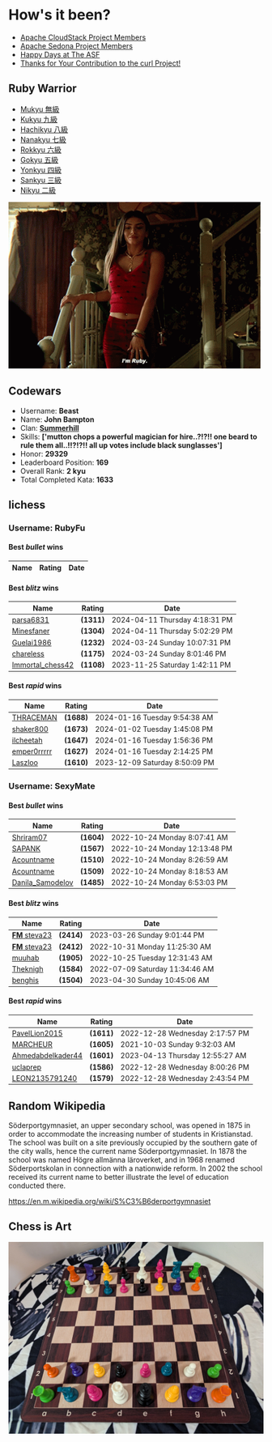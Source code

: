 <!-- start-data -->
# How's it been?

- [Apache CloudStack Project Members](https://cloudstack.apache.org/who)
- [Apache Sedona Project Members](https://sedona.apache.org/latest-snapshot/community/contributor/)
- [Happy Days at The ASF](https://www.mail-archive.com/dev@cloudstack.apache.org/msg100220.html)
- [Thanks for Your Contribution to the curl Project!](https://curl.se/docs/thanks.html)

## Ruby Warrior

- [Mukyu 無級](https://github.com/robygems)
- [Kukyu 九級](https://github.com/ruby/ruby/commit/97a114de44c71c688e8ba928da41bc396153ef5d)
- [Hachikyu 八級](https://github.com/sponsors/hsbt#sponsors)
- [Nanakyu 七級](https://github.com/whitesmith/rubycritic/graphs/contributors)
- [Rokkyu 六級](https://github.com/mruby/mruby.github.io/graphs/contributors)
- [Gokyu 五級](https://contributors.rubyonrails.org/)
- [Yonkyu 四級](https://github.com/mruby/mgem-list/graphs/contributors)
- [Sankyu 三級](https://github.com/mruby/mruby/graphs/contributors)
- [Nikyu 二級](https://www.codewars.com/users/Beast)

![I'm Ruby !??!!! 👺](images/ImRuby.gif)

## Codewars

- Username: __Beast__
- Name: __John Bampton__
- Clan: __[Summerhill](https://en.wikipedia.org/wiki/Summerhill_School)__
- Skills: __['mutton chops a powerful magician for hire..?!?!! one beard to rule them all..!!?!?!! all up votes include black sunglasses']__
- Honor: __29329__
- Leaderboard Position: __169__
- Overall Rank: __2 kyu__
- Total Completed Kata: __1633__

## lichess

### Username: RubyFu

#### Best *bullet* wins

| Name | Rating | Date |
| - | - | - |

#### Best *blitz* wins

| Name | Rating | Date |
| - | - | - |
| [parsa6831](https://lichess.org/@/parsa6831) | __(1311)__ | 2024-04-11 Thursday 4:18:31 PM |
| [Minesfaner](https://lichess.org/@/Minesfaner) | __(1304)__ | 2024-04-11 Thursday 5:02:29 PM |
| [Guelai1986](https://lichess.org/@/Guelai1986) | __(1232)__ | 2024-03-24 Sunday 10:07:31 PM |
| [chareless](https://lichess.org/@/chareless) | __(1175)__ | 2024-03-24 Sunday 8:01:46 PM |
| [Immortal_chess42](https://lichess.org/@/Immortal_chess42) | __(1108)__ | 2023-11-25 Saturday 1:42:11 PM |

#### Best *rapid* wins

| Name | Rating | Date |
| - | - | - |
| [THRACEMAN](https://lichess.org/@/THRACEMAN) | __(1688)__ | 2024-01-16 Tuesday 9:54:38 AM |
| [shaker800](https://lichess.org/@/shaker800) | __(1673)__ | 2024-01-02 Tuesday 1:45:08 PM |
| [ilcheetah](https://lichess.org/@/ilcheetah) | __(1647)__ | 2024-01-16 Tuesday 1:56:36 PM |
| [emper0rrrrr](https://lichess.org/@/emper0rrrrr) | __(1627)__ | 2024-01-16 Tuesday 2:14:25 PM |
| [Laszloo](https://lichess.org/@/Laszloo) | __(1610)__ | 2023-12-09 Saturday 8:50:09 PM |

### Username: SexyMate

#### Best *bullet* wins

| Name | Rating | Date |
| - | - | - |
| [Shriram07](https://lichess.org/@/Shriram07) | __(1604)__ | 2022-10-24 Monday 8:07:41 AM |
| [SAPANK](https://lichess.org/@/SAPANK) | __(1567)__ | 2022-10-24 Monday 12:13:48 PM |
| [Acountname](https://lichess.org/@/Acountname) | __(1510)__ | 2022-10-24 Monday 8:26:59 AM |
| [Acountname](https://lichess.org/@/Acountname) | __(1509)__ | 2022-10-24 Monday 8:18:53 AM |
| [Danila_Samodelov](https://lichess.org/@/Danila_Samodelov) | __(1485)__ | 2022-10-24 Monday 6:53:03 PM |

#### Best *blitz* wins

| Name | Rating | Date |
| - | - | - |
| [__FM__ steva23](https://lichess.org/@/steva23) | __(2414)__ | 2023-03-26 Sunday 9:01:44 PM |
| [__FM__ steva23](https://lichess.org/@/steva23) | __(2412)__ | 2022-10-31 Monday 11:25:30 AM |
| [muuhab](https://lichess.org/@/muuhab) | __(1905)__ | 2022-10-25 Tuesday 12:31:43 AM |
| [Theknigh](https://lichess.org/@/Theknigh) | __(1584)__ | 2022-07-09 Saturday 11:34:46 AM |
| [benghis](https://lichess.org/@/benghis) | __(1504)__ | 2023-04-30 Sunday 10:45:06 AM |

#### Best *rapid* wins

| Name | Rating | Date |
| - | - | - |
| [PavelLion2015](https://lichess.org/@/PavelLion2015) | __(1611)__ | 2022-12-28 Wednesday 2:17:57 PM |
| [MARCHEUR](https://lichess.org/@/MARCHEUR) | __(1605)__ | 2021-10-03 Sunday 9:32:03 AM |
| [Ahmedabdelkader44](https://lichess.org/@/Ahmedabdelkader44) | __(1601)__ | 2023-04-13 Thursday 12:55:27 AM |
| [uclaprep](https://lichess.org/@/uclaprep) | __(1586)__ | 2022-12-28 Wednesday 8:00:26 PM |
| [LEON2135791240](https://lichess.org/@/LEON2135791240) | __(1579)__ | 2022-12-28 Wednesday 2:43:54 PM |

## Random Wikipedia

Söderportgymnasiet, an upper secondary school, was opened in 1875 in order to accommodate the increasing number of students in Kristianstad. The school was built on a site previously occupied by the southern gate of the city walls, hence the current name Söderportgymnasiet. In 1878 the school was named Högre allmänna läroverket, and in 1968 renamed Söderportskolan in connection with a nationwide reform. In 2002 the school received its current name to better illustrate the level of education conducted there.

https://en.m.wikipedia.org/wiki/S%C3%B6derportgymnasiet

## Chess is Art

![Chess Art 1](images/multi-color-chess-set.jpg)
